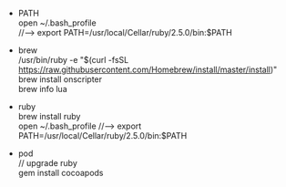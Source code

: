 * PATH  
open ~/.bash_profile  
//--> export PATH=/usr/local/Cellar/ruby/2.5.0/bin:$PATH  

* brew  
/usr/bin/ruby -e "$(curl -fsSL https://raw.githubusercontent.com/Homebrew/install/master/install)"  
brew install onscripter  
brew info lua  

* ruby  
brew install ruby  
open ~/.bash_profile 
//--> export PATH=/usr/local/Cellar/ruby/2.5.0/bin:$PATH  

* pod  
// upgrade ruby  
gem install cocoapods  
